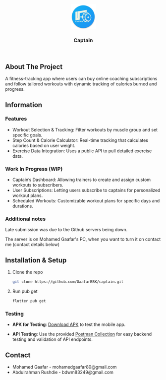 <a id="readme-top"></a>









<br />
<div align="center">
  <a href="https://github.com/GaafarBBK/captain">
    <img src="assets/ic_launcher.png" alt="Logo" width="80" height="80">
  </a>

<h3 align="center">Captain</h3>

  <p align="center">
    <br />
  
  </p>
</div>






## About The Project

A fitness-tracking app where users can buy online coaching subscriptions and follow tailored workouts with dynamic tracking of calories burned and progress.







## Information


### Features
<ul>
<li>Workout Selection & Tracking: Filter workouts by muscle group and set specific goals.</li>
<li>Step Count & Calorie Calculator: Real-time tracking that calculates calories based on user weight.</li>
<li>Exercise Data Integration: Uses a public API to pull detailed exercise data.</li>
</ul>

### Work In Progress (WIP)
<ul>
<li>Captain’s Dashboard: Allowing trainers to create and assign custom workouts to subscribers.</li>
<li>User Subscriptions: Letting users subscribe to captains for personalized workout plans.</li>
<li>Scheduled Workouts: Customizable workout plans for specific days and durations.</li>
</ul>

### Additional notes
Late submission was due to the Github servers being down.

The server is on Mohamed Gaafar's PC, when you want to turn it on contact me (contact details below)





## Installation & Setup


1. Clone the repo

   
   ```sh
   git clone https://github.com/GaafarBBK/captain.git
   ```


2. Run pub get
   ```sh
   flutter pub get
   ```

### Testing

- **APK for Testing**: [Download APK](./flutter-apk/app-release.apk) to test the mobile app.
  
- **API Testing**: Use the provided [Postman Collection](./postman/Captain.postman_collection.json) for easy backend testing and validation of API endpoints.








## Contact

<ul>
  <li>Mohamed Gaafar - mohamedgaafar80@gmail.com</li>
  <li>Abdulrahman Rushdie - bdwm83249@gmail.com</li>

</ul>







